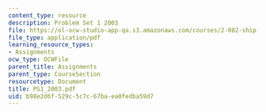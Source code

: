 ```yaml
---
content_type: resource
description: Problem Set 1 2003
file: https://ol-ocw-studio-app-qa.s3.amazonaws.com/courses/2-082-ship-structural-analysis-design-13-122-spring-2003/b98e2d6f529c5c7c67baea0fedba59d7_PS1_2003.pdf
file_type: application/pdf
learning_resource_types:
- Assignments
ocw_type: OCWFile
parent_title: Assignments
parent_type: CourseSection
resourcetype: Document
title: PS1_2003.pdf
uid: b98e2d6f-529c-5c7c-67ba-ea0fedba59d7
---
```

